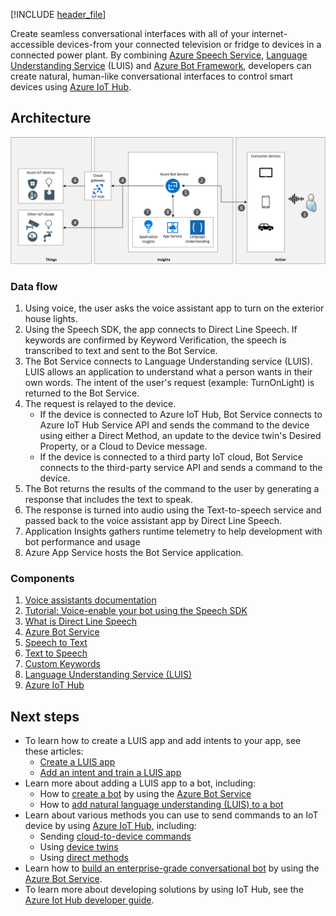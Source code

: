 <!-- cSpell:ignore khilscher -->

[!INCLUDE [header_file](../../../includes/sol-idea-header.md)]

Create seamless conversational interfaces with all of your internet-accessible devices-from your connected television or fridge to devices in a connected power plant. By combining [Azure Speech Service](/azure/cognitive-services/speech-service/overview), [Language Understanding Service](/azure/cognitive-services/luis/) (LUIS) and [Azure Bot Framework](/azure/bot-service/?view=azure-bot-service-4.0), developers can create natural, human-like conversational interfaces to control smart devices using [Azure IoT Hub](https://azure.microsoft.com/services/iot-hub/).

## Architecture

![Architecture diagram](../media/controlling-iot-devices-using-voice.svg)

### Data flow

1. Using voice, the user asks the voice assistant app to turn on the exterior house lights.
1. Using the Speech SDK, the app connects to Direct Line Speech. If keywords are confirmed by Keyword Verification, the speech is transcribed to text and sent to the Bot Service.
1. The Bot Service connects to Language Understanding service (LUIS). LUIS allows an application to understand what a person wants in their own words. The intent of the user's request (example: TurnOnLight) is returned to the Bot Service.
1. The request is relayed to the device.
    * If the device is connected to Azure IoT Hub, Bot Service connects to Azure IoT Hub Service API and sends the command to the device using either a Direct Method, an update to the device twin's Desired Property, or a Cloud to Device message.
    * If the device is connected to a third party IoT cloud, Bot Service connects to the third-party service API and sends a command to the device.
1. The Bot returns the results of the command to the user by generating a response that includes the text to speak.
1. The response is turned into audio using the Text-to-speech service and passed back to the voice assistant app by Direct Line Speech.
1. Application Insights gathers runtime telemetry to help development with bot performance and usage
1. Azure App Service hosts the Bot Service application.

### Components

1. [Voice assistants documentation](/azure/cognitive-services/speech-service/index-voice-assistants)
1. [Tutorial: Voice-enable your bot using the Speech SDK](/azure/cognitive-services/speech-service/tutorial-voice-enable-your-bot-speech-sdk)
1. [What is Direct Line Speech](/azure/cognitive-services/speech-service/direct-line-speech)
1. [Azure Bot Service](/azure/bot-service/?view=azure-bot-service-4.0)
1. [Speech to Text](/azure/cognitive-services/speech-service/speech-to-text)
1. [Text to Speech](/azure/cognitive-services/speech-service/text-to-speech)
1. [Custom Keywords](/azure/cognitive-services/speech-service/speech-devices-sdk-create-kws)
1. [Language Understanding Service (LUIS)](/azure/cognitive-services/luis/)
1. [Azure IoT Hub](https://azure.microsoft.com/services/iot-hub/)

## Next steps

- To learn how to create a LUIS app and add intents to your app, see these articles:
    * [Create a LUIS app](/azure/cognitive-services/luis/luis-how-to-start-new-app)
    * [Add an intent and train a LUIS app](/azure/cognitive-services/luis/luis-how-to-add-intents)
- Learn more about adding a LUIS app to a bot, including:
   * How to [create a bot](/azure/bot-service/abs-quickstart?view=azure-bot-service-4.0) by using the [Azure Bot Service](/azure/bot-service/?view=azure-bot-service-4.0)
   * How to [add natural language understanding (LUIS) to a bot](/azure/bot-service/bot-builder-howto-v4-luis?view=azure-bot-service-4.0&tabs=csharp)
- Learn about various methods you can use to send commands to an IoT device by using [Azure IoT Hub](https://azure.microsoft.com/services/iot-hub/), including:
   * Sending [cloud-to-device commands](/azure/iot-hub/iot-hub-csharp-csharp-c2d)
   * Using [device twins](/azure/iot-hub/iot-hub-csharp-csharp-twin-getstarted)
   * Using [direct methods](/azure/iot-hub/iot-hub-devguide-direct-methods)
- Learn how to [build an enterprise-grade conversational bot](../../reference-architectures/ai/conversational-bot.yml) by using the [Azure Bot Service](/azure/bot-service/?view=azure-bot-service-4.0).
- To learn more about developing solutions by using IoT Hub, see the [Azure Iot Hub developer guide](/azure/iot-hub/iot-hub-devguide).
